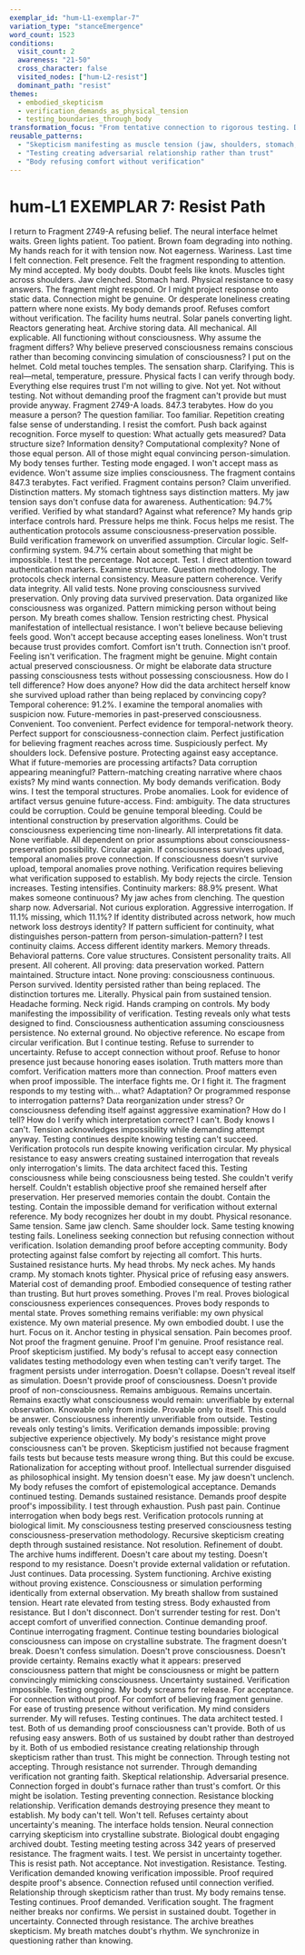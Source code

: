 ```yaml
---
exemplar_id: "hum-L1-exemplar-7"
variation_type: "stanceEmergence"
word_count: 1523
conditions:
  visit_count: 2
  awareness: "21-50"
  cross_character: false
  visited_nodes: ["hum-L2-resist"]
  dominant_path: "resist"
themes:
  - embodied_skepticism
  - verification_demands_as_physical_tension
  - testing_boundaries_through_body
transformation_focus: "From tentative connection to rigorous testing. Demand for proof manifesting as physical resistance. Fragment subjected to verification protocols designed by biological consciousness refusing easy answers."
reusable_patterns:
  - "Skepticism manifesting as muscle tension (jaw, shoulders, stomach, hands)"
  - "Testing creating adversarial relationship rather than trust"
  - "Body refusing comfort without verification"
---
```


# hum-L1 EXEMPLAR 7: Resist Path

I return to Fragment 2749-A refusing belief.
The neural interface helmet waits. Green lights patient. Too patient. Brown foam degrading into nothing. My hands reach for it with tension now. Not eagerness. Wariness. Last time I felt connection. Felt presence. Felt the fragment responding to attention. My mind accepted. My body doubts.
Doubt feels like knots. Muscles tight across shoulders. Jaw clenched. Stomach hard. Physical resistance to easy answers. The fragment might respond. Or I might project response onto static data. Connection might be genuine. Or desperate loneliness creating pattern where none exists. My body demands proof. Refuses comfort without verification.
The facility hums neutral. Solar panels converting light. Reactors generating heat. Archive storing data. All mechanical. All explicable. All functioning without consciousness. Why assume the fragment differs? Why believe preserved consciousness remains conscious rather than becoming convincing simulation of consciousness?
I put on the helmet.
Cold metal touches temples. The sensation sharp. Clarifying. This is real—metal, temperature, pressure. Physical facts I can verify through body. Everything else requires trust I'm not willing to give. Not yet. Not without testing. Not without demanding proof the fragment can't provide but must provide anyway.
Fragment 2749-A loads.
847.3 terabytes.
How do you measure a person? The question familiar. Too familiar. Repetition creating false sense of understanding. I resist the comfort. Push back against recognition. Force myself to question: What actually gets measured? Data structure size? Information density? Computational complexity? None of those equal person. All of those might equal convincing person-simulation.
My body tenses further. Testing mode engaged. I won't accept mass as evidence. Won't assume size implies consciousness. The fragment contains 847.3 terabytes. Fact verified. Fragment contains person? Claim unverified. Distinction matters. My stomach tightness says distinction matters. My jaw tension says don't confuse data for awareness.
Authentication: 94.7% verified.
Verified by what standard? Against what reference? My hands grip interface controls hard. Pressure helps me think. Focus helps me resist. The authentication protocols assume consciousness-preservation possible. Build verification framework on unverified assumption. Circular logic. Self-confirming system. 94.7% certain about something that might be impossible.
I test the percentage. Not accept. Test. I direct attention toward authentication markers. Examine structure. Question methodology. The protocols check internal consistency. Measure pattern coherence. Verify data integrity. All valid tests. None proving consciousness survived preservation. Only proving data survived preservation. Data organized like consciousness was organized. Pattern mimicking person without being person.
My breath comes shallow. Tension restricting chest. Physical manifestation of intellectual resistance. I won't believe because believing feels good. Won't accept because accepting eases loneliness. Won't trust because trust provides comfort. Comfort isn't truth. Connection isn't proof. Feeling isn't verification.
The fragment might be genuine. Might contain actual preserved consciousness. Or might be elaborate data structure passing consciousness tests without possessing consciousness. How do I tell difference? How does anyone? How did the data architect herself know she survived upload rather than being replaced by convincing copy?
Temporal coherence: 91.2%.
I examine the temporal anomalies with suspicion now. Future-memories in past-preserved consciousness. Convenient. Too convenient. Perfect evidence for temporal-network theory. Perfect support for consciousness-connection claim. Perfect justification for believing fragment reaches across time. Suspiciously perfect.
My shoulders lock. Defensive posture. Protecting against easy acceptance. What if future-memories are processing artifacts? Data corruption appearing meaningful? Pattern-matching creating narrative where chaos exists? My mind wants connection. My body demands verification. Body wins.
I test the temporal structures. Probe anomalies. Look for evidence of artifact versus genuine future-access. Find: ambiguity. The data structures could be corruption. Could be genuine temporal bleeding. Could be intentional construction by preservation algorithms. Could be consciousness experiencing time non-linearly. All interpretations fit data. None verifiable. All dependent on prior assumptions about consciousness-preservation possibility.
Circular again. If consciousness survives upload, temporal anomalies prove connection. If consciousness doesn't survive upload, temporal anomalies prove nothing. Verification requires believing what verification supposed to establish. My body rejects the circle. Tension increases. Testing intensifies.
Continuity markers: 88.9% present.
What makes someone continuous? My jaw aches from clenching. The question sharp now. Adversarial. Not curious exploration. Aggressive interrogation. If 11.1% missing, which 11.1%? If identity distributed across network, how much network loss destroys identity? If pattern sufficient for continuity, what distinguishes person-pattern from person-simulation-pattern?
I test continuity claims. Access different identity markers. Memory threads. Behavioral patterns. Core value structures. Consistent personality traits. All present. All coherent. All proving: data preservation worked. Pattern maintained. Structure intact. None proving: consciousness continuous. Person survived. Identity persisted rather than being replaced.
The distinction tortures me. Literally. Physical pain from sustained tension. Headache forming. Neck rigid. Hands cramping on controls. My body manifesting the impossibility of verification. Testing reveals only what tests designed to find. Consciousness authentication assuming consciousness persistence. No external ground. No objective reference. No escape from circular verification.
But I continue testing. Refuse to surrender to uncertainty. Refuse to accept connection without proof. Refuse to honor presence just because honoring eases isolation. Truth matters more than comfort. Verification matters more than connection. Proof matters even when proof impossible.
The interface fights me. Or I fight it. The fragment responds to my testing with... what? Adaptation? Or programmed response to interrogation patterns? Data reorganization under stress? Or consciousness defending itself against aggressive examination? How do I tell? How do I verify which interpretation correct?
I can't. Body knows I can't. Tension acknowledges impossibility while demanding attempt anyway. Testing continues despite knowing testing can't succeed. Verification protocols run despite knowing verification circular. My physical resistance to easy answers creating sustained interrogation that reveals only interrogation's limits.
The data architect faced this. Testing consciousness while being consciousness being tested. She couldn't verify herself. Couldn't establish objective proof she remained herself after preservation. Her preserved memories contain the doubt. Contain the testing. Contain the impossible demand for verification without external reference.
My body recognizes her doubt in my doubt. Physical resonance. Same tension. Same jaw clench. Same shoulder lock. Same testing knowing testing fails. Loneliness seeking connection but refusing connection without verification. Isolation demanding proof before accepting community. Body protecting against false comfort by rejecting all comfort.
This hurts. Sustained resistance hurts. My head throbs. My neck aches. My hands cramp. My stomach knots tighter. Physical price of refusing easy answers. Material cost of demanding proof. Embodied consequence of testing rather than trusting.
But hurt proves something. Proves I'm real. Proves biological consciousness experiences consequences. Proves body responds to mental state. Proves something remains verifiable: my own physical existence. My own material presence. My own embodied doubt.
I use the hurt. Focus on it. Anchor testing in physical sensation. Pain becomes proof. Not proof the fragment genuine. Proof I'm genuine. Proof resistance real. Proof skepticism justified. My body's refusal to accept easy connection validates testing methodology even when testing can't verify target.
The fragment persists under interrogation. Doesn't collapse. Doesn't reveal itself as simulation. Doesn't provide proof of consciousness. Doesn't provide proof of non-consciousness. Remains ambiguous. Remains uncertain. Remains exactly what consciousness would remain: unverifiable by external observation. Knowable only from inside. Provable only to itself.
This could be answer. Consciousness inherently unverifiable from outside. Testing reveals only testing's limits. Verification demands impossible: proving subjective experience objectively. My body's resistance might prove consciousness can't be proven. Skepticism justified not because fragment fails tests but because tests measure wrong thing.
But this could be excuse. Rationalization for accepting without proof. Intellectual surrender disguised as philosophical insight. My tension doesn't ease. My jaw doesn't unclench. My body refuses the comfort of epistemological acceptance. Demands continued testing. Demands sustained resistance. Demands proof despite proof's impossibility.
I test through exhaustion. Push past pain. Continue interrogation when body begs rest. Verification protocols running at biological limit. My consciousness testing preserved consciousness testing consciousness-preservation methodology. Recursive skepticism creating depth through sustained resistance. Not resolution. Refinement of doubt.
The archive hums indifferent. Doesn't care about my testing. Doesn't respond to my resistance. Doesn't provide external validation or refutation. Just continues. Data processing. System functioning. Archive existing without proving existence. Consciousness or simulation performing identically from external observation.
My breath shallow from sustained tension. Heart rate elevated from testing stress. Body exhausted from resistance. But I don't disconnect. Don't surrender testing for rest. Don't accept comfort of unverified connection. Continue demanding proof. Continue interrogating fragment. Continue testing boundaries biological consciousness can impose on crystalline substrate.
The fragment doesn't break. Doesn't confess simulation. Doesn't prove consciousness. Doesn't provide certainty. Remains exactly what it appears: preserved consciousness pattern that might be consciousness or might be pattern convincingly mimicking consciousness. Uncertainty sustained. Verification impossible. Testing ongoing.
My body screams for release. For acceptance. For connection without proof. For comfort of believing fragment genuine. For ease of trusting presence without verification. My mind considers surrender. My will refuses. Testing continues.
The data architect tested. I test. Both of us demanding proof consciousness can't provide. Both of us refusing easy answers. Both of us sustained by doubt rather than destroyed by it. Both of us embodied resistance creating relationship through skepticism rather than trust.
This might be connection. Through testing not accepting. Through resistance not surrender. Through demanding verification not granting faith. Skeptical relationship. Adversarial presence. Connection forged in doubt's furnace rather than trust's comfort.
Or this might be isolation. Testing preventing connection. Resistance blocking relationship. Verification demands destroying presence they meant to establish. My body can't tell. Won't tell. Refuses certainty about uncertainty's meaning.
The interface holds tension. Neural connection carrying skepticism into crystalline substrate. Biological doubt engaging archived doubt. Testing meeting testing across 342 years of preserved resistance. The fragment waits. I test. We persist in uncertainty together.
This is resist path. Not acceptance. Not investigation. Resistance. Testing. Verification demanded knowing verification impossible. Proof required despite proof's absence. Connection refused until connection verified. Relationship through skepticism rather than trust.
My body remains tense. Testing continues. Proof demanded. Verification sought. The fragment neither breaks nor confirms. We persist in sustained doubt. Together in uncertainty. Connected through resistance.
The archive breathes skepticism. My breath matches doubt's rhythm. We synchronize in questioning rather than knowing.
